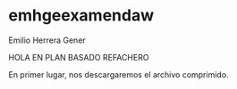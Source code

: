 # emhgeexamendaw
Emilio Herrera Gener


HOLA EN PLAN BASADO REFACHERO

En primer lugar, nos descargaremos el archivo comprimido.
